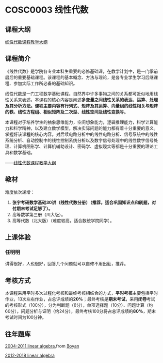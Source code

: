 
# COSC0003 线性代数

## 课程大纲

[线性代数课程教学大纲](https://nku-wiki.feishu.cn/docx/QkHzdbaapoSyaZxf4KscircynQf)

## 课程简介

《线性代数》是学院各专业本科生重要的必修基础课，在教学计划中，是一门承前启后的重要基础课程。该课程的基本概念、方法与理论，是各专业学生学习后继课程、参加实际工作所必备的基础知识。

线性代数是一门工程数学基础课程。自然界中许多事物之间的关系都可近似地用线性关系来表述，本课程的核心内容是阐述**多变量之间线性关系的表达、运算、处理及其分析方法。课程主要内容有行列式、矩阵及其运算、向量组的线性相关与矩阵的秩、线性方程组、相似矩阵及二次型、线性空间及线性变换**等。

本课程对于培养学生的抽象思维能力，空间想象能力，逻辑推理能力，科学计算能力和科学精神，以及建立数学模型，解决实际问题的能力都有着十分重要的意义。掌握好该课程的核心内容，对后续电路分析中的线性电路分析、信号系统中的线性系统分析、自动控制中的线性控制系统分析以及数字信号处理中的线性数字信号处理、计算机图形学、计算机辅助设计、密码学、虚拟现实等都是十分重要的理论工具和数学基础。

——[线性代数课程教学大纲](https://nku-wiki.feishu.cn/docx/QkHzdbaapoSyaZxf4KscircynQf)

## 教材

难度依次递增：

1. **张宇考研数学基础30讲（线性代数分册）（推荐，适合巩固知识点和刷题，对付期末考试足够了）。**
2. 高等数学第三册（川大版）。
3. 高等代数（北大版）（难度较高，适合数统学院同学）。

## 上课体验

### 任明明

讲得很好，人也很好，回答几个问题就可以自修不用出勤，推荐。

## 考核方式

本课程采用平时多次过程化考核和最终考核相结合的方式，**平时考核**主要包括平时作业，13次左右作业，占总评成绩的**20%**；最终考核是**期末考试**，采用**闭卷**考试的考核形式（100分），分为判断题（6分），单项选择题（10分）、问题计算（约60分），问题分析与证明（约24分），最终考核100分将占总评成绩的**80%**，期末考试时间为100分钟。

## 往年题库

[2004-2011 linear algebra](https://github.com/Emanual20/NKUCS.ICU/tree/main/resources/grade-1/COSC0003/),from [Boyan](https://github.com/NKUSunBoyan)

[2012-2018 linear algebra](https://github.com/Emanual20/NKUCS.ICU/tree/main/resources/grade-1/COSC0003/)